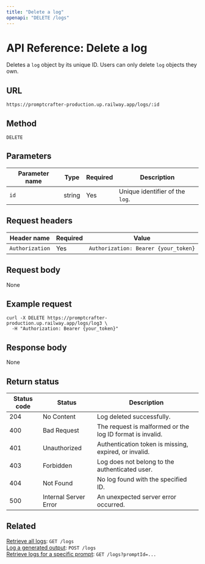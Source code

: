 ```yaml
---
title: "Delete a log"
openapi: "DELETE /logs"
---
```


# API Reference: Delete a log

Deletes a `log` object by its unique ID. Users can only delete `log` objects they own.

## URL

```text
https://promptcrafter-production.up.railway.app/logs/:id
```

## Method

`DELETE`

## Parameters

| Parameter name | Type   | Required | Description                   |
|----------------|--------|----------|-------------------------------|
| `id`           | string | Yes      | Unique identifier of the `log`. |

## Request headers

| Header name     | Required | Value                                |
|-----------------|----------|--------------------------------------------|
| `Authorization` | Yes      | `Authorization: Bearer {your_token}` |

## Request body

None

## Example request

```shell
curl -X DELETE https://promptcrafter-production.up.railway.app/logs/log3 \
  -H "Authorization: Bearer {your_token}"
```

## Response body

None

## Return status

| Status code | Status                 | Description                                           |
|-------------|------------------------|-------------------------------------------------------|
| 204         | No Content             | Log deleted successfully.                             |
| 400         | Bad Request            | The request is malformed or the log ID format is invalid. |
| 401         | Unauthorized           | Authentication token is missing, expired, or invalid. |
| 403         | Forbidden              | Log does not belong to the authenticated user.        |
| 404         | Not Found              | No log found with the specified ID.                   |
| 500         | Internal Server Error  | An unexpected server error occurred.                  |

## Related

[Retrieve all logs](reference/endpoints/get-logs.md): `GET /logs`  
[Log a generated output](reference/endpoints/post-logs.md): `POST /logs`  
[Retrieve logs for a specific prompt](reference/endpoints/get-logs-by-prompt.md): `GET /logs?promptId=...`
